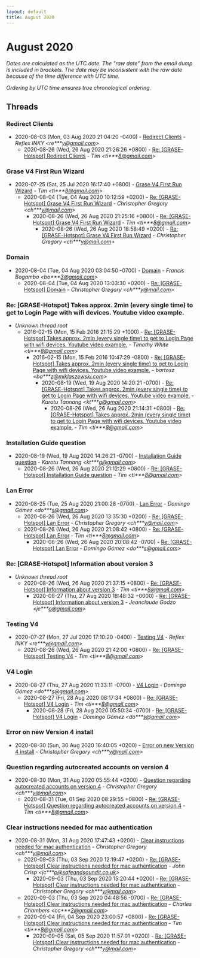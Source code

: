```yaml
---
layout: default
title: August 2020
---
```


# August 2020

_Dates are calculated as the UTC date. The "raw date" from the email dump is included in brackets. The date may be inconsistent with the raw date because of the time difference with UTC time._

_Ordering by UTC time ensures true chronological ordering._

## Threads

### Redirect Clients
+ 2020-08-03 (Mon, 03 Aug 2020 21:04:20 -0400) - [Redirect Clients](/archive/2020/08/e4d53a8fcd8561d230cbea85ea3671e8b941ea85055cb2490bd6d04a62deba1d) - _Reflex INKY \<re***y@gmail.com\>_
  + 2020-08-26 (Wed, 26 Aug 2020 21:26:26 +0800) - [Re: [GRASE-Hotspot] Redirect Clients](/archive/2020/08/9aa4c0792d83fbe03818507c804d142b116757cfd28278a15a02047b3a219214) - _Tim \<ti***8@gmail.com\>_

### Grase V4 First Run Wizard
+ 2020-07-25 (Sat, 25 Jul 2020 16:17:40 +0800) - [Grase V4 First Run Wizard](/archive/2020/07/2c91d2492c7133bc389ea705651d2a75f412bd88d2860df59d61e624615f6c3e) - _Tim \<ti***8@gmail.com\>_
  + 2020-08-04 (Tue, 04 Aug 2020 10:12:59 +0200) - [Re: [GRASE-Hotspot] Grase V4 First Run Wizard](/archive/2020/08/ca98f360c25d96cc033bce111e4c889df3f57fd9cdc7128846c61c88ec548cb3) - _Christopher Gregory \<ch***y@mail.com\>_
    + 2020-08-26 (Wed, 26 Aug 2020 21:25:16 +0800) - [Re: [GRASE-Hotspot] Grase V4 First Run Wizard](/archive/2020/08/243cd9fe03ec1079906dd8a9fd5d9a5e2facdd1a72928b97ca0159659aa1a0ab) - _Tim \<ti***8@gmail.com\>_
      + 2020-08-26 (Wed, 26 Aug 2020 18:58:49 +0200) - [Re: [GRASE-Hotspot] Grase V4 First Run Wizard](/archive/2020/08/c491c0494a3506803135b5cdbed314493dc33199ad4c71c872c2f2a0c0344cb6) - _Christopher Gregory \<ch***y@mail.com\>_

### Domain
+ 2020-08-04 (Tue, 04 Aug 2020 03:04:50 -0700) - [Domain](/archive/2020/08/f1a8847fb578ce95cab018763f0359349387632fceb3baa4fb1d4fc705edf348) - _Francis Bogambo \<bo***3@gmail.com\>_
  + 2020-08-04 (Tue, 04 Aug 2020 13:03:30 +0200) - [Re: [GRASE-Hotspot] Domain](/archive/2020/08/485ea9d0d78b6608e7205fc831e2a1b71ac3da4857ad379eebe09ed5065959ef) - _Christopher Gregory \<ch***y@mail.com\>_

### Re: [GRASE-Hotspot] Takes approx. 2min (every single time) to get to Login Page with wifi devices. Youtube video example.
+ _Unknown thread root_
  + 2016-02-15 (Mon, 15 Feb 2016 21:15:29 +1000) - [Re: [GRASE-Hotspot] Takes approx. 2min (every single time) to get to Login Page with wifi devices. Youtube video example.](/archive/2016/02/c5cf9ee1068044d98ab2dc486bf947c93364a9421063f6cec1bb5a533aa33706) - _Timothy White \<ti***8@gmail.com\>_
    + 2016-02-15 (Mon, 15 Feb 2016 10:47:29 -0800) - [Re: [GRASE-Hotspot] Takes approx. 2min (every single time) to get to Login Page with wifi devices. Youtube video example.](/archive/2016/02/faedbb580cac2bcd217d3923e17cbe9a5cf299961f3738da9d5973f8db2591ba) - _bartosz \<ba***z@miklaszewski.com\>_
      + 2020-08-19 (Wed, 19 Aug 2020 14:20:21 -0700) - [Re: [GRASE-Hotspot] Takes approx. 2min (every single time) to get to Login Page with wifi devices. Youtube video example.](/archive/2020/08/cb5fac4cf700bd765f8bd85af9e539beea8626ff264dd993bfee5b288d53d598) - _Karotu Tannang \<kt***g@gmail.com\>_
        + 2020-08-26 (Wed, 26 Aug 2020 21:14:31 +0800) - [Re: [GRASE-Hotspot] Takes approx. 2min (every single time) to get to Login Page with wifi devices. Youtube video example.](/archive/2020/08/5dae81f8139503733fe2f9933294bcf873beae753f4c825fae5850389d0cd8f7) - _Tim \<ti***8@gmail.com\>_

### Installation Guide question
+ 2020-08-19 (Wed, 19 Aug 2020 14:26:21 -0700) - [Installation Guide question](/archive/2020/08/b08a75433fe3a2b8ff2496969f1bdc75c12b6e5a8755c5fb07841cee5809433d) - _Karotu Tannang \<kt***g@gmail.com\>_
  + 2020-08-26 (Wed, 26 Aug 2020 21:12:29 +0800) - [Re: [GRASE-Hotspot] Installation Guide question](/archive/2020/08/02d049a968ca8524c674607f5af60b8362376ac4d340510d47e28d76cf1e05bb) - _Tim \<ti***8@gmail.com\>_

### Lan Error
+ 2020-08-25 (Tue, 25 Aug 2020 21:00:28 -0700) - [Lan Error](/archive/2020/08/82d246d45a8720584002a79a8d084a5dc622e0258450f5a49443e1aea9254e2f) - _Domingo Gómez \<do***s@gmail.com\>_
  + 2020-08-26 (Wed, 26 Aug 2020 13:35:30 +0200) - [Re: [GRASE-Hotspot] Lan Error](/archive/2020/08/0276302b03c297974f8c322444e08729b29351e1146822780df393ff88357b58) - _Christopher Gregory \<ch***y@mail.com\>_
  + 2020-08-26 (Wed, 26 Aug 2020 21:08:42 +0800) - [Re: [GRASE-Hotspot] Lan Error](/archive/2020/08/8de84bc21cfdf4bf11b4724ee1046e15b239e964967722298d4bc93e631b864d) - _Tim \<ti***8@gmail.com\>_
    + 2020-08-26 (Wed, 26 Aug 2020 20:08:42 -0700) - [Re: [GRASE-Hotspot] Lan Error](/archive/2020/08/978ee4dceb525cd8335ed05000df279ce3857b6e03c0a2dd1cbdab7aae93d283) - _Domingo Gómez \<do***s@gmail.com\>_

### Re: [GRASE-Hotspot] Information about version 3
+ _Unknown thread root_
  + 2020-08-26 (Wed, 26 Aug 2020 21:37:15 +0800) - [Re: [GRASE-Hotspot] Information about version 3](/archive/2020/08/888ba3bfa73497f05cc6cc1f4661bd763340a3042d986396de3708f18b00771a) - _Tim \<ti***8@gmail.com\>_
    + 2020-08-27 (Thu, 27 Aug 2020 18:48:32 +0000) - [Re: [GRASE-Hotspot] Information about version 3](/archive/2020/08/838496c35328746652bb781c783eb315f2027f173ababade711f316d67685c7c) - _Jeanclaude Godzo \<je***o@gmail.com\>_

### Testing V4
+ 2020-07-27 (Mon, 27 Jul 2020 17:10:20 -0400) - [Testing V4](/archive/2020/07/453f9cdedd2efd8f05ed79fbd44d7fd2aab7814298a3645c7e195b358084f77d) - _Reflex INKY \<re***y@gmail.com\>_
  + 2020-08-26 (Wed, 26 Aug 2020 21:42:00 +0800) - [Re: [GRASE-Hotspot] Testing V4](/archive/2020/08/72b680c67a9cc4ea6d92475a86c64f303d4c244df126ce3af0404dc42cf46bf6) - _Tim \<ti***8@gmail.com\>_

### V4 Login
+ 2020-08-27 (Thu, 27 Aug 2020 11:33:11 -0700) - [V4 Login](/archive/2020/08/ac76ff2051b27e70b7674ea3a98224e6d62b7fb3a324a57d16f7216a91724852) - _Domingo Gómez \<do***s@gmail.com\>_
  + 2020-08-27 (Fri, 28 Aug 2020 08:17:34 +0800) - [Re: [GRASE-Hotspot] V4 Login](/archive/2020/08/a17f1e7cee2190b249e0038d086443d1530ca031d69b95506117ce62d1f9860c) - _Tim \<ti***8@gmail.com\>_
    + 2020-08-28 (Fri, 28 Aug 2020 05:50:34 -0700) - [Re: [GRASE-Hotspot] V4 Login](/archive/2020/08/43274884903802a357bc27d9b89c17a00be19253684fee47b489f12d8510f344) - _Domingo Gómez \<do***s@gmail.com\>_

### Error on new Version 4 install
+ 2020-08-30 (Sun, 30 Aug 2020 16:40:05 +0200) - [Error on new Version 4 install](/archive/2020/08/2811188ec120188690c94c3a5852d5d01d7bd1c1519bac9808b3e98aae615377) - _Christopher Gregory \<ch***y@mail.com\>_

### Question regarding autocreated accounts on version 4
+ 2020-08-30 (Mon, 31 Aug 2020 05:55:44 +0200) - [Question regarding autocreated accounts on version 4](/archive/2020/08/387fa755e24e7c63bd554c05dbbe80e0be68915923eeed59e19713e22177dec6) - _Christopher Gregory \<ch***y@mail.com\>_
  + 2020-08-31 (Tue, 01 Sep 2020 08:29:55 +0800) - [Re: [GRASE-Hotspot] Question regarding autocreated accounts on version 4](/archive/2020/08/af0c8b6175b0bdb9f53babd0a6ee92a781cb5d5e40de90de0e9dcbad550bfe55) - _Tim \<ti***8@gmail.com\>_

### Clear instructions needed for mac authentication
+ 2020-08-31 (Mon, 31 Aug 2020 17:47:43 +0200) - [Clear instructions needed for mac authentication](/archive/2020/08/36abf9dd1495196b6862dc6bf26b6d37d0175791a3401c68e0dd07be40cf6e0e) - _Christopher Gregory \<ch***y@mail.com\>_
  + 2020-09-03 (Thu, 03 Sep 2020 12:19:47 +0200) - [Re: [GRASE-Hotspot] Clear instructions needed for mac authentication](/archive/2020/09/38d6e50abe37365df9dc595a9e034512e7d310ef8b5cb72526abe063d80f6ad9) - _John Crisp \<jc***p@safeandsoundit.co.uk\>_
    + 2020-09-03 (Thu, 03 Sep 2020 15:20:44 +0200) - [Re: [GRASE-Hotspot] Clear instructions needed for mac authentication](/archive/2020/09/4fb99b0e7bc3b0d7e353d86fad9cdf35a6dd7075dc620eca2871b1cad46e4ccb) - _Christopher Gregory \<ch***y@mail.com\>_
  + 2020-09-03 (Thu, 03 Sep 2020 04:48:56 -0700) - [Re: [GRASE-Hotspot] Clear instructions needed for mac authentication](/archive/2020/09/c9971e71bbd5a38ffe9f8bf4d0bdfcc73f6b3af36c1a4b502c2633b5b76cb2da) - _Charles Chambers \<cc***2@gmail.com\>_
  + 2020-09-04 (Fri, 04 Sep 2020 23:00:57 +0800) - [Re: [GRASE-Hotspot] Clear instructions needed for mac authentication](/archive/2020/09/29ae0111d94243ee9131fb95ef43cba16aadde22dab98df5c0b840bc0e82a1fb) - _Tim \<ti***8@gmail.com\>_
    + 2020-09-05 (Sat, 05 Sep 2020 11:57:01 +0200) - [Re: [GRASE-Hotspot] Clear instructions needed for mac authentication](/archive/2020/09/55064788f2bed70826527d00ea02c890a061e7f15053d16c072533e3ec8bf92d) - _Christopher Gregory \<ch***y@mail.com\>_

